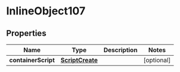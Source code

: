 

# InlineObject107

## Properties

Name | Type | Description | Notes
------------ | ------------- | ------------- | -------------
**containerScript** | [**ScriptCreate**](ScriptCreate.md) |  |  [optional]



